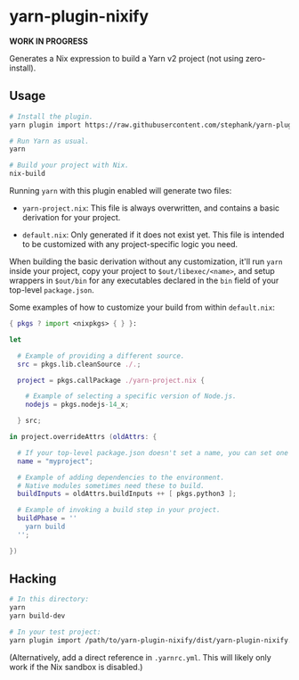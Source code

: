 # yarn-plugin-nixify

**WORK IN PROGRESS**

Generates a Nix expression to build a Yarn v2 project (not using zero-install).

## Usage

```sh
# Install the plugin.
yarn plugin import https://raw.githubusercontent.com/stephank/yarn-plugin-nixify/main/dist/yarn-plugin-nixify.js

# Run Yarn as usual.
yarn

# Build your project with Nix.
nix-build
```

Running `yarn` with this plugin enabled will generate two files:

- `yarn-project.nix`: This file is always overwritten, and contains a basic
  derivation for your project.

- `default.nix`: Only generated if it does not exist yet. This file is intended
  to be customized with any project-specific logic you need.

When building the basic derivation without any customization, it'll run `yarn`
inside your project, copy your project to `$out/libexec/<name>`, and setup
wrappers in `$out/bin` for any executables declared in the `bin` field of your
top-level `package.json`.

Some examples of how to customize your build from within `default.nix`:

```nix
{ pkgs ? import <nixpkgs> { } }:

let

  # Example of providing a different source.
  src = pkgs.lib.cleanSource ./.;

  project = pkgs.callPackage ./yarn-project.nix {

    # Example of selecting a specific version of Node.js.
    nodejs = pkgs.nodejs-14_x;

  } src;

in project.overrideAttrs (oldAttrs: {

  # If your top-level package.json doesn't set a name, you can set one here.
  name = "myproject";

  # Example of adding dependencies to the environment.
  # Native modules sometimes need these to build.
  buildInputs = oldAttrs.buildInputs ++ [ pkgs.python3 ];

  # Example of invoking a build step in your project.
  buildPhase = ''
    yarn build
  '';

})
```

## Hacking

```sh
# In this directory:
yarn
yarn build-dev

# In your test project:
yarn plugin import /path/to/yarn-plugin-nixify/dist/yarn-plugin-nixify.dev.js
```

(Alternatively, add a direct reference in `.yarnrc.yml`. This will likely only
work if the Nix sandbox is disabled.)
